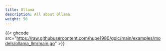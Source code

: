 ```yaml
---
title: Ollama
description: All about Ollama.
weight: 50
---
```


{{< ghcode src="https://raw.githubusercontent.com/hupe1980/golc/main/examples/models/ollama_llm/main.go" >}}